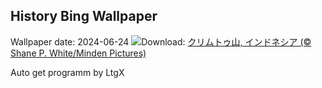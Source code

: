 ## History Bing Wallpaper
Wallpaper date: 2024-06-24
![](https://www.bing.com/th?id=OHR.FloresIsland_JA-JP2788584919_UHD.jpg&w=1000)Download: [クリムトゥ山, インドネシア (© Shane P. White/Minden Pictures)](https://www.bing.com/th?id=OHR.FloresIsland_JA-JP2788584919_UHD.jpg)

Auto get programm by LtgX
